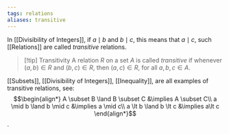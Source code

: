 ```yaml
---
tags: relations
aliases: transitive
---
```

In [[Divisibility of Integers]], if $a \mid b$ and $b \mid c$, this means that $a \mid c$, such [[Relations]] are called *transitive* relations.

> [!tip] Transitivity
> A relation $R$ on a set $A$ is called *transitive* if whenever $(a,b) \in R$ and $(b,c) \in R$, then $(a,c) \in R$, for all $a,b,c \in A$.
> 

[[Subsets]], [[Divisibility of Integers]], [[Inequality]], are all examples of transitive relations, see:
$$\begin{align*}
A \subset B \land B \subset C &\implies A \subset C\\
a \mid b \land b \mid c &\implies a \mid c\\
a \lt b \land b \lt c &\implies a\lt c
\end{align*}$$.
